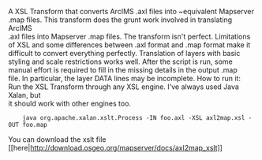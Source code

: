 A XSL Transform that converts ArcIMS .axl files into ~equivalent Mapserver      
.map files. This transform does the grunt work involved in translating ArcIMS   
.axl files into Mapserver .map files. The transform isn't perfect. Limitations  
of XSL and some differences between .axl format and .map format make it         
difficult to convert everything perfectly. Translation of layers with basic     
styling and scale restrictions works well. After the script is run, some        
manual effort is required to fill in the missing details in the output .map     
file. In particular, the layer DATA lines may be incomplete. How to run it:     
Run the XSL Transform through any XSL engine. I've always used Java Xalan, but  
it should work with other engines too.                                          
                                                                                
```                                                                            
    java org.apache.xalan.xslt.Process -IN foo.axl -XSL axl2map.xsl -OUT foo.map
```

You can download the xslt file [[here|http://download.osgeo.org/mapserver/docs/axl2map_xslt]]